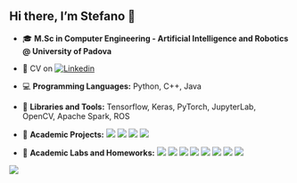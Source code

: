 ## Hi there, I’m Stefano 👋

<!-- **`Machine Learning Engineer`** -->

- :mortar_board: **M.Sc in Computer Engineering - Artificial Intelligence and Robotics @ University of Padova**
 
- :briefcase: CV on [![Linkedin](https://img.shields.io/badge/-LinkedIn-blue?style=flat&logo=Linkedin&logoColor=white)](https://www.linkedin.com/in/stefano-binotto/)
 
- :computer: **Programming Languages:** Python, C++, Java
 
- 🚀 **Libraries and Tools:** Tensorflow, Keras, PyTorch, JupyterLab, OpenCV, Apache Spark, ROS

- :floppy_disk: **Academic Projects:**
[![](https://img.shields.io/badge/Natural%20Language%20Processing-green)](https://github.com/stefanobinotto/Natural-Language-Processing-NLP.git)
[![](https://img.shields.io/badge/Computer%20Vision-orange)](https://github.com/stefanobinotto/Computer-Vision.git)
[![](https://img.shields.io/badge/Intelligent%20Robotics-cyan)](https://github.com/stefanobinotto/Fetch-and-Delivery-Behaviour-for-an-Assistance-Robot.git)
[![](https://img.shields.io/badge/Learning%20From%20Networks-brown)](https://github.com/stefanobinotto/Graph-Analytics-and-Network-Features.git)
<!--[![](https://img.shields.io/badge/Software%20Engineering-yellow)](https://github.com/stefanobinotto/Ingegneria-del-Software.git)-->

- :floppy_disk: **Academic Labs and Homeworks:**
[![](https://img.shields.io/badge/Big%20Data%20Computing-pink)](https://github.com/stefanobinotto/Big-Data-Computing.git)
[![](https://img.shields.io/badge/Reinforcement%20Learning-purple)](https://github.com/stefanobinotto/Reinforcement-Learning.git)
[![](https://img.shields.io/badge/Deep%20Learning-red)](https://github.com/stefanobinotto/Deep-Learning.git)
[![](https://img.shields.io/badge/Computer%20Vision-orange)](https://github.com/stefanobinotto/Computer-Vision-course.git)
[![](https://img.shields.io/badge/Intelligent%20Robotics-cyan)](https://github.com/stefanobinotto/Intelligent-Robotics-course.git)
[![](https://img.shields.io/badge/Artificial%20Intelligence-blue)](https://github.com/stefanobinotto/pneumonia-xray-detection.git)
[![](https://img.shields.io/badge/Machine%20Learning-violet)](https://github.com/stefanobinotto/Machine-Learning-course.git)
[![](https://img.shields.io/badge/3D%20Data%20Processing-yellow)](https://github.com/stefanobinotto/3D-Data-Processing-course.git)

![](https://komarev.com/ghpvc/?username=stefanobinotto)

<!--
- 🧠 **Personal Projects:**                DA AGGIUNGERE
  📚
  :bulb:
  💻 

![stefanobinotto's github stats](https://github-readme-stats.vercel.app/api?username=stefanobinotto&show_icons=true]&hide=["contribs","prs"]) 

**stefanobinotto/stefanobinotto** is a ✨ _special_ ✨ repository because its `README.md` (this file) appears on your GitHub profile.

Here are some ideas to get you started:

- 🔭 I’m currently working on ...
- 🌱 I’m currently learning ...
- 👯 I’m looking to collaborate on ...
- 🤔 I’m looking for help with ...
- 💬 Ask me about ...
- 📫 How to reach me: ...
- 😄 Pronouns: ...
- ⚡ Fun fact: ...
-->
